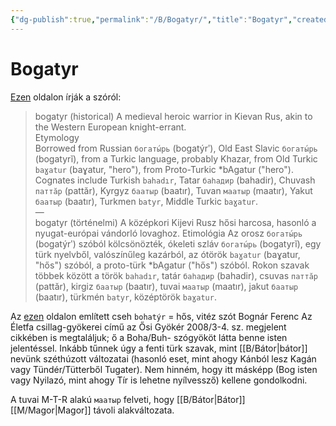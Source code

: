 ```yaml
---
{"dg-publish":true,"permalink":"/B/Bogatyr/","title":"Bogatyr","created":"2023-10-11T06:10","updated":"2024-10-23T23:54"}
---
```



# Bogatyr

[Ezen](https://en.m.wiktionary.org/wiki/bogatyr#English) oldalon írják a szóról:  
> bogatyr (historical) A medieval heroic warrior in Kievan Rus, akin to the Western European knight-errant.  
> Etymology  
> Borrowed from Russian `богаты́рь` (bogatýrʹ), Old East Slavic `богаты́рь` (bogatyrĭ), from a Turkic language, probably Khazar, from Old Turkic `baɣatur` (baɣatur, "hero"), from Proto-Turkic \*bAgatur ("hero"). Cognates include Turkish `bahadır`, Tatar `баһадир` (bahadir), Chuvash `паттӑр` (pattăr), Kyrgyz `баатыр` (baatır), Tuvan `маатыр` (maatır), Yakut `баатыр` (baatır), Turkmen `batyr`, Middle Turkic `baɣatur`.  
> —  
> bogatyr (történelmi) A középkori Kijevi Rusz hősi harcosa, hasonló a nyugat-európai vándorló lovaghoz.
> Etimológia
> Az orosz `богаты́рь` (bogatýrʹ) szóból kölcsönözték, ókeleti szláv `богаты́рь` (bogatyrĭ), egy türk nyelvből, valószínűleg kazárból, az ótörök `baɣatur` (baɣatur, "hős") szóból, a proto-türk \*bAgatur ("hős") szóból. Rokon szavak többek között a török `bahadır`, tatár `баһадир` (bahadir), csuvas `паттӑр` (pattăr), kirgiz `баатыр` (baatır), tuvai `маатыр` (maatır), jakut `баатыр` (baatır), türkmén `batyr`, középtörök `baɣatur`.  


Az [ezen](https://en.m.wiktionary.org/wiki/bohat%C3%BDr) oldalon említett cseh `bohatýr` = hős, vitéz szót Bognár Ferenc Az Életfa csillag-gyökerei című az Ősi Gyökér 2008/3-4. sz. megjelent cikkében is megtaláljuk; ő a Boha/Buh- szógyököt látta benne isten jelentéssel. Inkább tűnnek úgy a fenti türk szavak, mint [[B/Bátor\|bátor]] nevünk széthúzott változatai (hasonló eset, mint ahogy Kánból lesz Kagán vagy Tündér/Tütterből Tugater). Nem hinném, hogy itt másképp (Bog isten vagy Nyilazó, mint ahogy Tír is lehetne nyílvessző) kellene gondolkodni.  

A tuvai M-T-R alakú `маатыр` felveti, hogy [[B/Bátor\|Bátor]] [[M/Magor\|Magor]] távoli alakváltozata.  